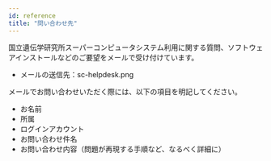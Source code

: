 ```yaml
---
id: reference
title: "問い合わせ先"
---
```




国立遺伝学研究所スーパーコンピュータシステム利用に関する質問、ソフトウェアインストールなどのご要望をメールで受け付けています。

- メールの送信先：sc-helpdesk.png

メールでお問い合わせいただく際には、以下の項目を明記してください。


- お名前
- 所属
- ログインアカウント
- お問い合わせ件名
- お問い合わせ内容（問題が再現する手順など、なるべく詳細に）

